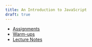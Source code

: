 ```yaml
---
title: An Introduction to JavaScript
draft: true
---
```


- [Assignments](./assignments)
- [Warm-ups](./warm-ups)
- [Lecture Notes](./lecture-notes)
